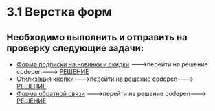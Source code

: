 3.1 Верстка форм
==================================================

Необходимо выполнить и отправить на проверку следующие задачи:
---------------------------------------------------------------------

* [Форма подписки на новинки и скидки](https://github.com/netology-code/html-2-homeworks/blob/master/forms/news-and-offers-form) --->перейти на решение codepen---> [РЕШЕНИЕ](https://codepen.io/Dimonia/pen/eqPrEO)
* [Стилизация кнопки](https://github.com/netology-code/html-2-homeworks/blob/master/forms/button-effects)--->перейти на решение codepen---> [РЕШЕНИЕ](https://codepen.io/Dimonia/pen/GVYdxQ)
* [Форма обратной связи](https://github.com/netology-code/html-2-homeworks/blob/master/forms/feedback-form) --->перейти на решение codepen---> [РЕШЕНИЕ](https://codepen.io/Dimonia/pen/gVBzVB)
